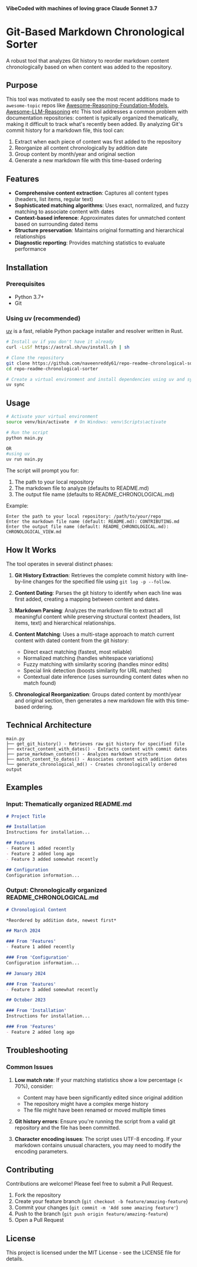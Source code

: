 #### VibeCoded with machines of loving grace Claude Sonnet 3.7
# Git-Based Markdown Chronological Sorter

A robust tool that analyzes Git history to reorder markdown content chronologically based on when content was added to the repository.

## Purpose

This tool was motivated to easily see the most recent additions made to `awesome-topic` repos like [Awesome-Reasoning-Foundation-Models](https://github.com/reasoning-survey/Awesome-Reasoning-Foundation-Models), [Awesome-LLM-Reasoning](https://github.com/atfortes/Awesome-LLM-Reasoning) etc
This tool addresses a common problem with documentation repositories: content is typically organized thematically, making it difficult to track what's recently been added. By analyzing Git's commit history for a markdown file, this tool can:

1. Extract when each piece of content was first added to the repository
2. Reorganize all content chronologically by addition date
3. Group content by month/year and original section
4. Generate a new markdown file with this time-based ordering


## Features

- **Comprehensive content extraction**: Captures all content types (headers, list items, regular text)
- **Sophisticated matching algorithms**: Uses exact, normalized, and fuzzy matching to associate content with dates
- **Context-based inference**: Approximates dates for unmatched content based on surrounding dated items
- **Structure preservation**: Maintains original formatting and hierarchical relationships
- **Diagnostic reporting**: Provides matching statistics to evaluate performance

## Installation

### Prerequisites

- Python 3.7+
- Git

### Using uv (recommended)

[uv](https://github.com/astral-sh/uv) is a fast, reliable Python package installer and resolver written in Rust.

```bash
# Install uv if you don't have it already
curl -LsSf https://astral.sh/uv/install.sh | sh

# Clone the repository
git clone https://github.com/naveenreddy61/repo-readme-chronological-sorter.git
cd repo-readme-chronological-sorter

# Create a virtual environment and install dependencies using uv and sync using lock file
uv sync
```

## Usage

```bash
# Activate your virtual environment
source venv/bin/activate  # On Windows: venv\Scripts\activate

# Run the script
python main.py

OR
#using uv
uv run main.py
```


The script will prompt you for:
1. The path to your local repository
2. The markdown file to analyze (defaults to README.md)
3. The output file name (defaults to README_CHRONOLOGICAL.md)

Example:
```
Enter the path to your local repository: /path/to/your/repo
Enter the markdown file name (default: README.md): CONTRIBUTING.md
Enter the output file name (default: README_CHRONOLOGICAL.md): CHRONOLOGICAL_VIEW.md
```

## How It Works

The tool operates in several distinct phases:

1. **Git History Extraction**: Retrieves the complete commit history with line-by-line changes for the specified file using `git log -p --follow`.

2. **Content Dating**: Parses the git history to identify when each line was first added, creating a mapping between content and dates.

3. **Markdown Parsing**: Analyzes the markdown file to extract all meaningful content while preserving structural context (headers, list items, text) and hierarchical relationships.

4. **Content Matching**: Uses a multi-stage approach to match current content with dated content from the git history:
   - Direct exact matching (fastest, most reliable)
   - Normalized matching (handles whitespace variations)
   - Fuzzy matching with similarity scoring (handles minor edits)
   - Special link detection (boosts similarity for URL matches)
   - Contextual date inference (uses surrounding content dates when no match found)

5. **Chronological Reorganization**: Groups dated content by month/year and original section, then generates a new markdown file with this time-based ordering.

## Technical Architecture

```
main.py
├── get_git_history() - Retrieves raw git history for specified file
├── extract_content_with_dates() - Extracts content with commit dates
├── parse_markdown_content() - Analyzes markdown structure
├── match_content_to_dates() - Associates content with addition dates
└── generate_chronological_md() - Creates chronologically ordered output
```

## Examples

### Input: Thematically organized README.md
```markdown
# Project Title

## Installation
Instructions for installation...

## Features
- Feature 1 added recently
- Feature 2 added long ago
- Feature 3 added somewhat recently

## Configuration
Configuration information...
```

### Output: Chronologically organized README_CHRONOLOGICAL.md
```markdown
# Chronological Content

*Reordered by addition date, newest first*

## March 2024

### From 'Features'
- Feature 1 added recently

### From 'Configuration'
Configuration information...

## January 2024

### From 'Features'
- Feature 3 added somewhat recently

## October 2023

### From 'Installation'
Instructions for installation...

### From 'Features'
- Feature 2 added long ago
```

## Troubleshooting

### Common Issues

1. **Low match rate**: If your matching statistics show a low percentage (< 70%), consider:
   - Content may have been significantly edited since original addition
   - The repository might have a complex merge history
   - The file might have been renamed or moved multiple times

2. **Git history errors**: Ensure you're running the script from a valid git repository and the file has been committed.

3. **Character encoding issues**: The script uses UTF-8 encoding. If your markdown contains unusual characters, you may need to modify the encoding parameters.

## Contributing

Contributions are welcome! Please feel free to submit a Pull Request.

1. Fork the repository
2. Create your feature branch (`git checkout -b feature/amazing-feature`)
3. Commit your changes (`git commit -m 'Add some amazing feature'`)
4. Push to the branch (`git push origin feature/amazing-feature`)
5. Open a Pull Request

## License

This project is licensed under the MIT License - see the LICENSE file for details.